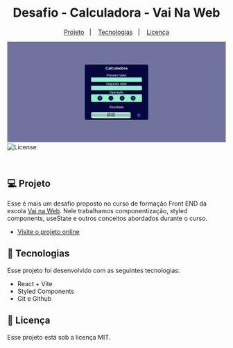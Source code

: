 <h1 align="center"> Desafio - Calculadora - Vai Na Web </h1>


<p align="center"> 
  <a href="#-projeto">Projeto</a>&nbsp;&nbsp;&nbsp;|&nbsp;&nbsp;&nbsp;
  <a href="#-tecnologias">Tecnologias</a>&nbsp;&nbsp;&nbsp;|&nbsp;&nbsp;&nbsp;
  <a href="#memo-licença">Licença</a>
</p>
<img src="./src/assets/screenshot.png" align="center>
<p align="center">
  <img alt="License" src="https://img.shields.io/static/v1?label=license&message=MIT&color=49AA26&labelColor=000000">
</p>

<br>

## 💻 Projeto

Esse é mais um desafio proposto no curso de formação Front END da escola <a href="https://vainaweb.com.br/" target="_blank">Vai na Web<a>. Nele trabalhamos componentização, styled components, useState e outros conceitos abordados durante o curso.

- [Visite o projeto online](https://calculadora-doougg26.vercel.app/)

## 🔌 Tecnologias

Esse projeto foi desenvolvido com as seguintes tecnologias:

- React + Vite 
- Styled Components
- Git e Github


## :memo: Licença

Esse projeto está sob a licença MIT.

